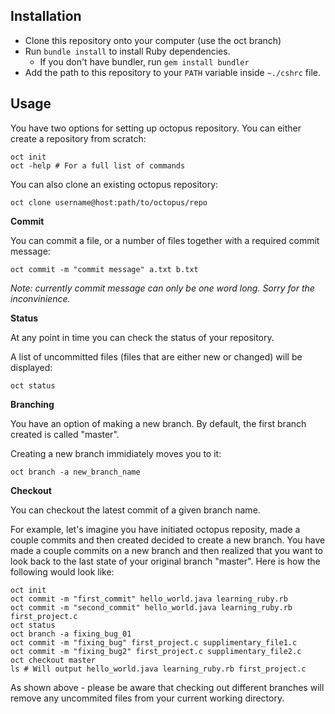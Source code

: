 ## Installation
- Clone this repository onto your computer (use the oct branch)
- Run `bundle install` to install Ruby dependencies.
  - If you don't have bundler, run `gem install bundler`
- Add the path to this repository to your `PATH` variable inside `~./cshrc` file.
  
## Usage
You have two options for setting up octopus repository.
You can either create a repository from scratch:
  ```
  oct init
  oct -help # For a full list of commands
  ```
  
You can also clone an existing octopus repository:
  ```
  oct clone username@host:path/to/octopus/repo
  ```
  
**Commit**

You can commit a file, or a number of files together with a required commit message:
  ```
  oct commit -m "commit message" a.txt b.txt
  ```
*Note: currently commit message can only be one word long. Sorry for the inconvinience.* 

**Status**

At any point in time you can check the status of your repository. 

A list of uncommitted files (files that are either new or changed) will be displayed:
  ```
  oct status
  ```
  
**Branching**

You have an option of making a new branch. By default, the first branch created is called "master".

Creating a new branch immidiately moves you to it:
  ```
  oct branch -a new_branch_name
  ```
  
**Checkout**

You can checkout the latest commit of a given branch name. 

For example, let's imagine you have initiated octopus reposity, made a couple commits and then created decided
to create a new branch. You have made a couple commits on a new branch and then realized that you want to look
back to the last state of your original branch "master". Here is how the following would look like:
  ```
  oct init
  oct commit -m "first_commit" hello_world.java learning_ruby.rb
  oct commit -m "second_commit" hello_world.java learning_ruby.rb first_project.c
  oct status 
  oct branch -a fixing_bug_01
  oct commit -m "fixing_bug" first_project.c supplimentary_file1.c
  oct commit -m "fixing_bug2" first_project.c supplimentary_file2.c
  oct checkout master
  ls # Will output hello_world.java learning_ruby.rb first_project.c
  ```
  
As shown above - please be aware that checking out different branches will remove any uncommited files from
your current working directory.



